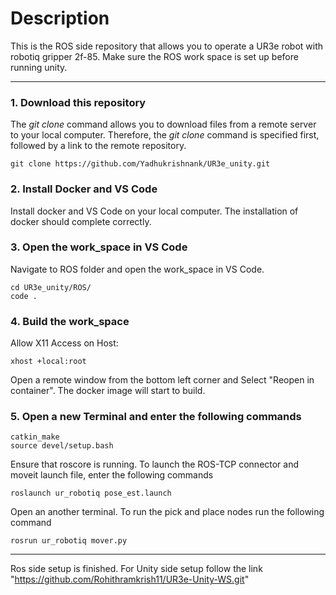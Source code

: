 # Description

This is the ROS side repository that allows you to operate a UR3e robot with robotiq gripper 2f-85. Make sure the ROS work space is set up before running unity.

------

### 1. Download this repository

The _git clone_ command allows you to download files from a remote server to your local computer. Therefore, the _git clone_ command is specified first, followed by a link to the remote repository.

    git clone https://github.com/Yadhukrishnank/UR3e_unity.git    

### 2. Install Docker and VS Code

Install docker and VS Code on your local computer.
The installation of docker should complete correctly.

### 3. Open the work_space in VS Code 

Navigate to ROS folder and open the work_space in VS Code.

    cd UR3e_unity/ROS/
    code .
     
### 4. Build the work_space

Allow X11 Access on Host:

    xhost +local:root

Open a remote window from the bottom left corner and Select "Reopen in container". The docker image will start to build.
    
### 5. Open a new Terminal and enter the following commands

    catkin_make
    source devel/setup.bash
Ensure that roscore is running.
To launch the ROS-TCP connector and moveit launch file, enter the following commands

    roslaunch ur_robotiq pose_est.launch

Open an another terminal.
To run the pick and place nodes run the following command

    rosrun ur_robotiq mover.py
------
Ros side setup is finished.
For Unity side setup follow the link "https://github.com/Rohithramkrish11/UR3e-Unity-WS.git"
 
